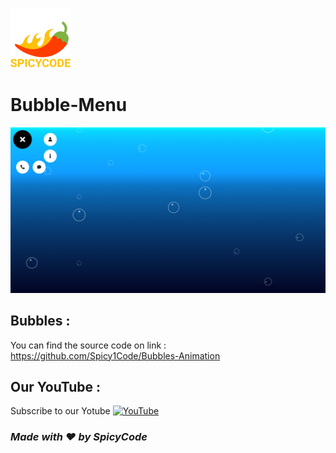 ![Watch Me][def]
# Bubble-Menu

<a href="https://dsc.gg/Spicycode"><img src="https://github.com/Spicy1Code/Bubble-Menu/blob/main/img/Screenshot%202023-02-20%20113411.png" alt="SPICYCODE Developer" width="1000"></a>

## Bubbles :

You can find the source code on link : https://github.com/Spicy1Code/Bubbles-Animation

## Our YouTube :

Subscribe to our Yotube [![YouTube](https://img.shields.io/badge/YouTube-%23FF0000.svg?logo=YouTube&logoColor=white)](https://youtube.com/@ITz-Zekky) 

### *Made with ❤️ by SpicyCode*

[def]: ./img/icons8-chili-pepper-96.png
